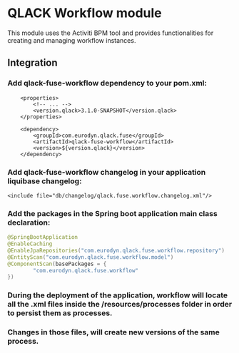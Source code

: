 # QLACK Workflow module

This module uses the Activiti BPM tool and provides functionalities for creating and managing workflow instances.

## Integration

### Add qlack-fuse-workflow dependency to your pom.xml:
```
    <properties>
        <!-- ... -->
        <version.qlack>3.1.0-SNAPSHOT</version.qlack>
    </properties>

    <dependency>
        <groupId>com.eurodyn.qlack.fuse</groupId>
        <artifactId>qlack-fuse-workflow</artifactId>
        <version>${version.qlack}</version>
    </dependency>
```

### Add qlack-fuse-workflow changelog in your application liquibase changelog:
```
<include file="db/changelog/qlack.fuse.workflow.changelog.xml"/>
```

### Add the packages in the Spring boot application main class declaration:
```java
@SpringBootApplication
@EnableCaching
@EnableJpaRepositories("com.eurodyn.qlack.fuse.workflow.repository")
@EntityScan("com.eurodyn.qlack.fuse.workflow.model")
@ComponentScan(basePackages = {
        "com.eurodyn.qlack.fuse.workflow"
})
```
### During the deployment of the application, workflow will locate all the .xml files inside the /resources/processes folder in order to persist them as processes.

### Changes in those files, will create new versions of the same process.
